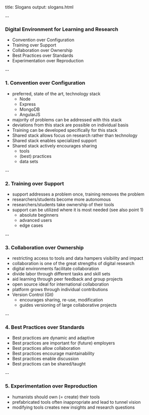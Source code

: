 title: Slogans
output: slogans.html

--

### Digital Environment for Learning and Research

+ Convention over Configuration
+ Training over Support
+ Collaboration over Ownership
+ Best Practices over Standards
+ Experimentation over Reproduction

--

### 1. Convention over Configuration

+ preferred, state of the art, technology stack
  + Node
  + Express
  + MongoDB
  + AngularJS
+ majority of problems can be addressed with this stack
+ deviations from this stack are possible on individual basis
+ Training can be developed specifically for this stack
+ Shared stack allows focus on research rather than technology
+ Shared stack enables specialized support
+ Shared stack actively encourages sharing
  + tools 
  + (best) practices 
  + data sets

--

### 2. Training over Support

+ support addresses a problem once, training removes the problem
+ researchers/students become more autonomous
+ researchers/students take ownership of their tools
+ support can be utilized where it is most needed (see also point 1)
  + absolute beginners
  + advanced users
  + edge cases

--

### 3. Collaboration over Ownership

+ restricting access to tools and data hampers visibility and impact
+ collaboration is one of the great strengths of digital research
+ digital environments facilitate collaboration
+ divide labor through different tasks and skill sets
+ aid learning through peer feedback and group projects
+ open source ideal for international collaboration
+ platform grows through individual contributions
+ Version Control (Git)
  + encourages sharing, re-use, modification
  + guides versioning of large collaborative projects

--

### 4. Best Practices over Standards

+ Best practices are dynamic and adaptive
+ Best practices are important for (future) employers
+ Best practices allow collaboration
+ Best practices encourage maintainability
+ Best practices enable discussion 
+ Best practices can be shared/taught

--

### 5. Experimentation over Reproduction 

+ humanists should own (= create) their tools
+ prefabricated tools often inappropriate and lead to tunnel vision
+ modifying tools creates new insights and research questions
